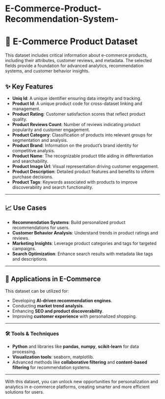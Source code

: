 # E-Commerce-Product-Recommendation-System-
# 🛒 E-Commerce Product Dataset

This dataset includes critical information about e-commerce products, including their attributes, customer reviews, and metadata. The selected fields provide a foundation for advanced analytics, recommendation systems, and customer behavior insights.

## ✨ Key Features

- **Uniq Id**: A unique identifier ensuring data integrity and tracking.
- **Product Id**: A unique product code for cross-dataset linking and management.
- **Product Rating**: Customer satisfaction scores that reflect product quality.
- **Product Reviews Count**: Number of reviews indicating product popularity and customer engagement.
- **Product Category**: Classification of products into relevant groups for segmentation and analysis.
- **Product Brand**: Information on the product’s brand identity for competitive analysis.
- **Product Name**: The recognizable product title aiding in differentiation and searchability.
- **Product Image Url**: Visual representation driving customer engagement.
- **Product Description**: Detailed product features and benefits to inform purchase decisions.
- **Product Tags**: Keywords associated with products to improve discoverability and search functionality.

---

## 📈 Use Cases

- **Recommendation Systems**: Build personalized product recommendations for users.
- **Customer Behavior Analysis**: Understand trends in product ratings and reviews.
- **Marketing Insights**: Leverage product categories and tags for targeted campaigns.
- **Search Optimization**: Enhance search results with metadata like tags and descriptions.

---

## 🚀 Applications in E-Commerce

This dataset can be utilized for:
- Developing **AI-driven recommendation engines**.
- Conducting **market trend analysis**.
- Enhancing **SEO and product discoverability**.
- Improving **customer experience** with personalized shopping.

---

### 🛠️ Tools & Techniques

- **Python** and libraries like **pandas**, **numpy**, **scikit-learn** for data processing.
- **Visualization tools**: seaborn, matplotlib.
- Advanced methods like **collaborative filtering** and **content-based filtering** for recommendation systems.

---

With this dataset, you can unlock new opportunities for personalization and analytics in e-commerce platforms, creating smarter and more efficient solutions for users.
